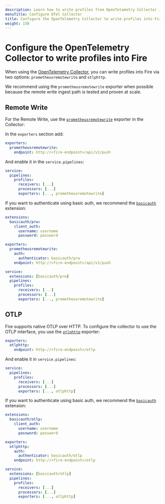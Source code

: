 ```yaml
---
description: Learn how to write profiles from OpenTelemetry Collector into Fire
menuTitle: Configure OTel Collector
title: Configure the OpenTelemetry Collector to write profiles into Fire
weight: 150
---
```


# Configure the OpenTelemetry Collector to write profiles into Fire

When using the [OpenTelemetry Collector](https://opentelemetry.io/docs/collector/), you can write profiles into Fire via two options: `prometheusremotewrite` and `otlphttp`.

We recommend using the `prometheusremotewrite` exporter when possible because the remote write ingest path is tested and proven at scale.

## Remote Write

For the Remote Write, use the [`prometheusremotewrite`](https://github.com/open-telemetry/opentelemetry-collector-contrib/tree/main/exporter/prometheusremotewriteexporter) exporter in the Collector:

In the `exporters` section add:

```yaml
exporters:
  prometheusremotewrite:
    endpoint: http://<fire-endpoint>/api/v1/push
```

And enable it in the `service.pipelines`:

```yaml
service:
  pipelines:
    profiles:
      receivers: [...]
      processors: [...]
      exporters: [..., prometheusremotewrite]
```

If you want to authenticate using basic auth, we recommend the [`basicauth`](https://github.com/open-telemetry/opentelemetry-collector-contrib/tree/main/extension/basicauthextension) extension:

```yaml
extensions:
  basicauth/prw:
    client_auth:
      username: username
      password: password

exporters:
  prometheusremotewrite:
    auth:
      authenticator: basicauth/prw
    endpoint: http://<fire-endpoint>/api/v1/push

service:
  extensions: [basicauth/prw]
  pipelines:
    profiles:
      receivers: [...]
      processors: [...]
      exporters: [..., prometheusremotewrite]
```

## OTLP

Fire supports native OTLP over HTTP. To configure the collector to use the OTLP interface, you use the [`otlphttp`](https://github.com/open-telemetry/opentelemetry-collector/tree/main/exporter/otlphttpexporter) exporter:

```yaml
exporters:
  otlphttp:
    endpoint: http://<fire-endpoint>/otlp
```

And enable it in `service.pipelines`:

```yaml
service:
  pipelines:
    profiles:
      receivers: [...]
      processors: [...]
      exporters: [..., otlphttp]
```

If you want to authenticate using basic auth, we recommend the [`basicauth`](https://github.com/open-telemetry/opentelemetry-collector-contrib/tree/main/extension/basicauthextension) extension:

```yaml
extensions:
  basicauth/otlp:
    client_auth:
      username: username
      password: password

exporters:
  otlphttp:
    auth:
      authenticator: basicauth/otlp
    endpoint: http://<fire-endpoint>/otlp

service:
  extensions: [basicauth/otlp]
  pipelines:
    profiles:
      receivers: [...]
      processors: [...]
      exporters: [..., otlphttp]
```
